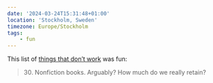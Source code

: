 ```yaml
---
date: '2024-03-24T15:31:48+01:00'
location: 'Stockholm, Sweden'
timezone: Europe/Stockholm
tags:
    - fun
---
```

This list of [things that don’t work](https://dynomight.net/things/) was fun:

> 30. Nonfiction books. Arguably? How much do we really retain?
